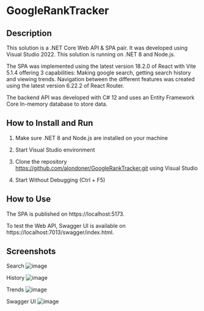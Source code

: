 # GoogleRankTracker

##  Description
This solution is a .NET Core Web API & SPA pair. It was developed using Visual Studio 2022. This solution is running on .NET 8 and Node.js.

The SPA was implemented using the latest version 18.2.0 of React with Vite 5.1.4 offering 3 capabilities: Making google search, getting search history and viewing trends. Navigation between the different features was created using the latest version 6.22.2 of React Router.

The backend API was developed with C# 12 and uses an Entity Framework Core In-memory database to store data.

##  How to Install and Run
1) Make sure .NET 8 and Node.js are installed on your machine

2) Start Visual Studio environment

3) Clone the repository https://github.com/alondoner/GoogleRankTracker.git using Visual Studio

4) Start Without Debugging (Ctrl + F5)

##  How to Use
The SPA is published on https://localhost:5173.

To test the Web API, Swagger UI is available on https://localhost:7013/swagger/index.html.

## Screenshots

Search
![image](https://i.ibb.co/pzLFqF0/2.png)

History
![image](https://i.ibb.co/KskZ46B/4.png)

Trends
![image](https://i.ibb.co/hmp9rj2/5.png)

Swagger UI
![image](https://i.ibb.co/Nr1RL0B/8.png)
